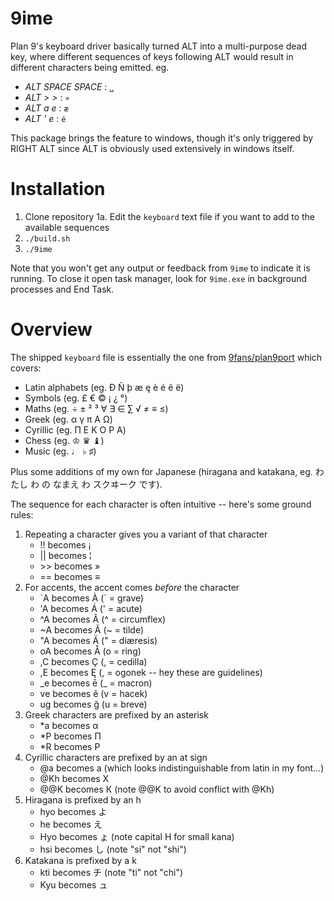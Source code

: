 # 9ime
Plan 9's keyboard driver basically turned ALT into a multi-purpose dead key,
where different sequences of keys following ALT would result in different
characters being emitted. eg.

* _ALT SPACE SPACE_ : `␣`
* _ALT > >_ : `»`
* _ALT a e_ : `æ`
* _ALT ' e_ : `é`

This package brings the feature to windows, though it's only triggered by RIGHT
ALT since ALT is obviously used extensively in windows itself.

# Installation

1. Clone repository
1a. Edit the `keyboard` text file if you want to add to the available sequences
2. `./build.sh`
3. `./9ime`

Note that you won't get any output or feedback from `9ime` to indicate it is running.
To close it open task manager, look for `9ime.exe` in background processes and End Task.

# Overview

The shipped `keyboard` file is essentially the one from [9fans/plan9port](https://github.com/9fans/plan9port) which covers:

* Latin alphabets (eg. Ð Ñ þ æ ę è é ê ë)
* Symbols (eg. £ € © ¡ ¿ °)
* Maths (eg. ÷ ± ² ³ ∀ ∃ ∈ ∑ √ ≠ ≡ ≤)
* Greek (eg. α γ π Α Ω)
* Cyrillic (eg. Π Ε Κ Ο Ρ Α)
* Chess (eg. ♔ ♛ ♝)
* Music (eg. ♩ ♭ ♯)

Plus some additions of my own for Japanese (hiragana and katakana, eg. わたし わ の なまえ わ スクヰーク です).

The sequence for each character is often intuitive -- here's some ground rules:

1. Repeating a character gives you a variant of that character
    * !! becomes ¡
    * || becomes ¦
    * \>\> becomes »
    * == becomes ≡
2. For accents, the accent comes _before_ the character
    * \`A becomes À  (\` = grave)
    * 'A becomes Á  (' = acute)
    * ^A becomes Â  (^ = circumflex)
    * \~A becomes Ã  (\~ = tilde)
    * "A becomes Ä  (" = diæresis)
    * oA becomes Å  (o = ring)
    * ,C becomes Ç  (, = cedilla)
    * ,E becomes Ę  (, = ogonek -- hey these are guidelines)
    * \_e becomes ē  (\_ = macron)
    * ve becomes ě  (v = hacek)
    * ug becomes ğ  (u = breve)
3. Greek characters are prefixed by an asterisk
    * *a becomes α
    * *P becomes Π
    * *R becomes Ρ
4. Cyrillic characters are prefixed by an at sign
    * @a becomes а (which looks indistinguishable from latin in my font...)
    * @Kh becomes Х
    * @@K becomes К (note @@K to avoid conflict with @Kh)
5. Hiragana is prefixed by an h
    * hyo becomes よ
    * he becomes え
    * Hyo becomes ょ (note capital H for small kana)
    * hsi becomes し (note "si" not "shi")
6. Katakana is prefixed by a k
    * kti becomes チ (note "ti" not "chi")
    * Kyu becomes ュ
